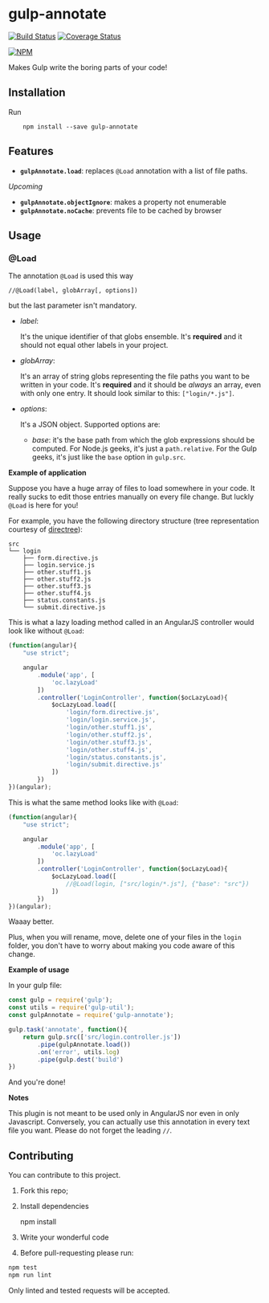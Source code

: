 # gulp-annotate #

[![Build Status](https://travis-ci.org/shikaan/gulp-annotate.svg?branch=master)](https://travis-ci.org/shikaan/gulp-annotate)
[![Coverage Status](https://coveralls.io/repos/github/shikaan/gulp-annotate/badge.svg?branch=master)](https://coveralls.io/github/shikaan/gulp-annotate?branch=master)

[![NPM](https://nodei.co/npm/gulp-annotate.png)](https://nodei.co/npm/gulp-annotate/)

Makes Gulp write the boring parts of your code!


## Installation ##

Run 

```
    npm install --save gulp-annotate
```

## Features ##

- **`gulpAnnotate.load`**: replaces `@Load` annotation with a list of file paths.

_Upcoming_
- **`gulpAnnotate.objectIgnore`**: makes a property not enumerable
- **`gulpAnnotate.noCache`**: prevents file to be cached by browser


## Usage ##

### @Load ###

The annotation `@Load` is used this way

    //@Load(label, globArray[, options])

 but the last parameter isn't mandatory.

- *label*: 

    It's the unique identifier of that globs ensemble. It's **required** and it should not equal other labels in your project.

- *globArray*:

    It's an array of string globs representing the file paths you want to be written in your code. It's **required** and it should be _always_ an array, even with only one entry. It should look similar to this: `["login/*.js"]`.

- *options*:

    It's a JSON object. Supported options are:

    - *base*: it's the base path from which the glob expressions should be computed. 
    For Node.js geeks, it's just a `path.relative`. For the Gulp geeks, it's just like the `base` option in `gulp.src`.


**Example of application**

Suppose you have a huge array of files to load somewhere in your code. 
It really sucks to edit those entries manually on every file change.
But luckly `@Load` is here for you!


For example, you have the following directory structure (tree representation courtesy of 
[directree](https://github.com/shikaan/directree)):

    src
    └── login
        ├── form.directive.js
        ├── login.service.js
        ├── other.stuff1.js
        ├── other.stuff2.js
        ├── other.stuff3.js
        ├── other.stuff4.js
        ├── status.constants.js
        └── submit.directive.js



This is what a lazy loading method called in an AngularJS controller would look like without `@Load`: 

```javascript
(function(angular){
    "use strict";

    angular
        .module('app', [
            'oc.lazyLoad'
        ])
        .controller('LoginController', function($ocLazyLoad){
            $ocLazyLoad.load([
                'login/form.directive.js',
                'login/login.service.js',
                'login/other.stuff1.js',
                'login/other.stuff2.js',
                'login/other.stuff3.js',
                'login/other.stuff4.js',
                'login/status.constants.js',
                'login/submit.directive.js'
            ])
        })
})(angular);
```

This is what the same method looks like with `@Load`:

```javascript
(function(angular){
    "use strict";

    angular
        .module('app', [
            'oc.lazyLoad'
        ])
        .controller('LoginController', function($ocLazyLoad){
            $ocLazyLoad.load([
                //@Load(login, ["src/login/*.js"], {"base": "src"})
            ])
        })
})(angular);
```

Waaay better.

Plus, when you will rename, move, delete one of your files in the `login` folder, you don't have to 
worry about making you code aware of this change.

**Example of usage**

In your gulp file:

```javascript
const gulp = require('gulp');
const utils = require('gulp-util');
const gulpAnnotate = require('gulp-annotate');

gulp.task('annotate', function(){
    return gulp.src(['src/login.controller.js'])
        .pipe(gulpAnnotate.load())
        .on('error', utils.log)
        .pipe(gulp.dest('build')
})
```

And you're done!

**Notes**

This plugin is not meant to be used only in AngularJS nor even in only Javascript. 
Conversely, you can actually use this annotation in every text file you want.
Please do not forget the leading `//`.  

## Contributing

You can contribute to this project. 

1. Fork this repo;

2. Install dependencies

    npm install

3. Write your wonderful code 

4. Before pull-requesting please run:

```cmd
npm test
npm run lint
```

Only linted and tested requests will be accepted.